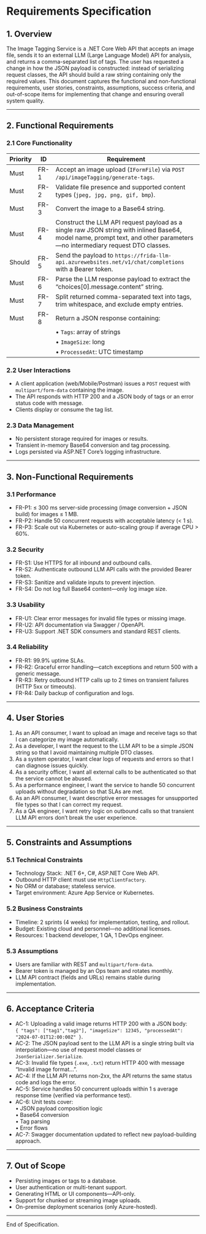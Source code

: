 # Requirements Specification

## 1. Overview  
The Image Tagging Service is a .NET Core Web API that accepts an image file, sends it to an external LLM (Large Language Model) API for analysis, and returns a comma-separated list of tags. The user has requested a change in how the JSON payload is constructed: instead of serializing request classes, the API should build a raw string containing only the required values. This document captures the functional and non-functional requirements, user stories, constraints, assumptions, success criteria, and out-of-scope items for implementing that change and ensuring overall system quality.

---

## 2. Functional Requirements

### 2.1 Core Functionality  
Priority | ID   | Requirement  
-------- | ---- | ---------------------------------------------------------------  
Must     | FR-1 | Accept an image upload (`IFormFile`) via `POST /api/imageTagging/generate-tags`.  
Must     | FR-2 | Validate file presence and supported content types (`jpeg, jpg, png, gif, bmp`).  
Must     | FR-3 | Convert the image to a Base64 string.  
Must     | FR-4 | Construct the LLM API request payload as a single raw JSON string with inlined Base64, model name, prompt text, and other parameters—no intermediary request DTO classes.  
Should   | FR-5 | Send the payload to `https://frida-llm-api.azurewebsites.net/v1/chat/completions` with a Bearer token.  
Must     | FR-6 | Parse the LLM response payload to extract the “choices[0].message.content” string.  
Must     | FR-7 | Split returned comma-separated text into tags, trim whitespace, and exclude empty entries.  
Must     | FR-8 | Return a JSON response containing:  
         |      | • `Tags`: array of strings  
         |      | • `ImageSize`: long  
         |      | • `ProcessedAt`: UTC timestamp  

### 2.2 User Interactions  
- A client application (web/Mobile/Postman) issues a `POST` request with `multipart/form-data` containing the image.  
- The API responds with HTTP 200 and a JSON body of tags or an error status code with message.  
- Clients display or consume the tag list.

### 2.3 Data Management  
- No persistent storage required for images or results.  
- Transient in-memory Base64 conversion and tag processing.  
- Logs persisted via ASP.NET Core’s logging infrastructure.  

---

## 3. Non-Functional Requirements

### 3.1 Performance  
- FR-P1: ≤ 300 ms server-side processing (image conversion + JSON build) for images ≤ 1 MB.  
- FR-P2: Handle 50 concurrent requests with acceptable latency (< 1 s).  
- FR-P3: Scale out via Kubernetes or auto-scaling group if average CPU > 60%.

### 3.2 Security  
- FR-S1: Use HTTPS for all inbound and outbound calls.  
- FR-S2: Authenticate outbound LLM API calls with the provided Bearer token.  
- FR-S3: Sanitize and validate inputs to prevent injection.  
- FR-S4: Do not log full Base64 content—only log image size.  

### 3.3 Usability  
- FR-U1: Clear error messages for invalid file types or missing image.  
- FR-U2: API documentation via Swagger / OpenAPI.  
- FR-U3: Support .NET SDK consumers and standard REST clients.  

### 3.4 Reliability  
- FR-R1: 99.9% uptime SLAs.  
- FR-R2: Graceful error handling—catch exceptions and return 500 with a generic message.  
- FR-R3: Retry outbound HTTP calls up to 2 times on transient failures (HTTP 5xx or timeouts).  
- FR-R4: Daily backup of configuration and logs.

---

## 4. User Stories

1. As an API consumer, I want to upload an image and receive tags so that I can categorize my image automatically.  
2. As a developer, I want the request to the LLM API to be a simple JSON string so that I avoid maintaining multiple DTO classes.  
3. As a system operator, I want clear logs of requests and errors so that I can diagnose issues quickly.  
4. As a security officer, I want all external calls to be authenticated so that the service cannot be abused.  
5. As a performance engineer, I want the service to handle 50 concurrent uploads without degradation so that SLAs are met.  
6. As an API consumer, I want descriptive error messages for unsupported file types so that I can correct my request.  
7. As a QA engineer, I want retry logic on outbound calls so that transient LLM API errors don’t break the user experience.  

---

## 5. Constraints and Assumptions

### 5.1 Technical Constraints  
- Technology Stack: .NET 6+, C#, ASP.NET Core Web API.  
- Outbound HTTP client must use `HttpClientFactory`.  
- No ORM or database; stateless service.  
- Target environment: Azure App Service or Kubernetes.

### 5.2 Business Constraints  
- Timeline: 2 sprints (4 weeks) for implementation, testing, and rollout.  
- Budget: Existing cloud and personnel—no additional licenses.  
- Resources: 1 backend developer, 1 QA, 1 DevOps engineer.

### 5.3 Assumptions  
- Users are familiar with REST and `multipart/form-data`.  
- Bearer token is managed by an Ops team and rotates monthly.  
- LLM API contract (fields and URLs) remains stable during implementation.

---

## 6. Acceptance Criteria

- AC-1: Uploading a valid image returns HTTP 200 with a JSON body:  
  `{ "tags": ["tag1","tag2"], "imageSize": 12345, "processedAt": "2024-07-01T12:00:00Z" }`.  
- AC-2: The JSON payload sent to the LLM API is a single string built via interpolation—no use of request model classes or `JsonSerializer.Serialize`.  
- AC-3: Invalid file types (`.exe`, `.txt`) return HTTP 400 with message “Invalid image format…”.  
- AC-4: If the LLM API returns non-2xx, the API returns the same status code and logs the error.  
- AC-5: Service handles 50 concurrent uploads within 1 s average response time (verified via performance test).  
- AC-6: Unit tests cover:  
   • JSON payload composition logic  
   • Base64 conversion  
   • Tag parsing  
   • Error flows  
- AC-7: Swagger documentation updated to reflect new payload-building approach.

---

## 7. Out of Scope

- Persisting images or tags to a database.  
- User authentication or multi-tenant support.  
- Generating HTML or UI components—API-only.  
- Support for chunked or streaming image uploads.  
- On-premise deployment scenarios (only Azure-hosted).

---

End of Specification.